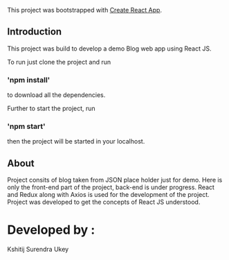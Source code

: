This project was bootstrapped with [Create React App](https://github.com/facebook/create-react-app).

## Introduction

This project was build to develop a demo Blog web app using React JS.
 
 To run just clone the project and run
 ### 'npm install'
 to download all the dependencies.
 
 Further to start the project, run
 ### 'npm start'
 then the project will be started in your localhost.
 
 
 
 ## About
 
 Project consits of blog taken from JSON place holder just for demo.
 Here is only the front-end part of the project, back-end is under progress.
 React and Redux along with Axios is used for the development of the project.
 Project was developed to get the concepts of React JS understood.
 
 
 # Developed by : 
 Kshitij Surendra Ukey
